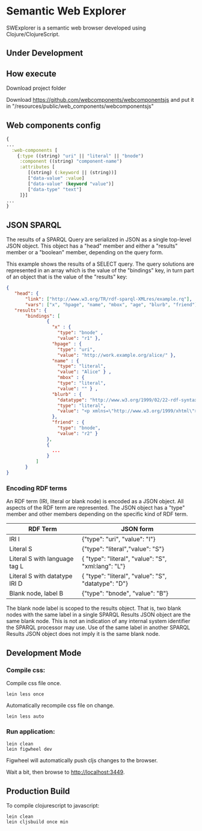 # Semantic Web Explorer

SWExplorer is a semantic web browser developed using Clojure/ClojureScript.

## Under Development

## How execute
Download project folder

Download https://github.com/webcomponents/webcomponentsjs and put it in "/resources/public/web_components/webcomponentsjs"



## Web components config

``` clojure
{
...
  :web-components [
    {:type ((string) "uri" || "literal" || "bnode")
     :component ((string) "component-name")
     :attributes [
        [(string) (:keyword || (string))]
        ["data-value" :value]
        ["data-value" (keyword "value")]
        ["data-type" "text"]
     ]}]
...
}
```

## JSON SPARQL
The results of a SPARQL Query are serialized in JSON as a single top-level JSON object. This object has a "head" member and either a "results" member or a "boolean" member, depending on the query form.

This example shows the results of a SELECT query. The query solutions are represented in an array which is the value of the "bindings" key, in turn part of an object that is the value of the "results" key:

```JSON
{
   "head": {
       "link": ["http://www.w3.org/TR/rdf-sparql-XMLres/example.rq"],
       "vars": ["x", "hpage", "name", "mbox", "age", "blurb", "friend"]} ,
   "results": {
       "bindings": [
               {
                 "x" : {
                   "type": "bnode" ,
                   "value": "r1" },
                 "hpage" : {
                   "type": "uri",
                   "value": "http://work.example.org/alice/" },
                 "name" : {
                   "type": "literal",
                   "value": "Alice" } ,
	               "mbox" : {
                   "type": "literal",
                   "value": "" } ,
                 "blurb" : {
                   "datatype": "http://www.w3.org/1999/02/22-rdf-syntax-ns#XMLLiteral",
                   "type": "literal",
                   "value": "<p xmlns=\"http://www.w3.org/1999/xhtml\">My name is <b>alice</b></p>"
                 },
                 "friend" : {
                   "type": "bnode",
                   "value": "r2" }
               },
               {
                 ...
               }
           ]
       }
}
```

### Encoding RDF terms

An RDF term (IRI, literal or blank node) is encoded as a JSON object. All aspects of the RDF term are represented. The JSON object has a "type" member and other members depending on the specific kind of RDF term.

| RDF Term | JSON form |
| ------ | ------ |
| IRI I | {"type": "uri", "value": "I"} |
| Literal S | {"type": "literal","value": "S"} |
| Literal S with language tag L | { "type": "literal", "value": "S", "xml:lang": "L"} |
| Literal S with datatype IRI D | { "type": "literal", "value": "S", "datatype": "D"} |
| Blank node, label B | {"type": "bnode", "value": "B"} |

The blank node label is scoped to the results object. That is, two blank nodes with the same label in a single SPARQL Results JSON object are the same blank node. This is not an indication of any internal system identifier the SPARQL processor may use. Use of the same label in another SPARQL Results JSON object does not imply it is the same blank node.

## Development Mode

### Compile css:

Compile css file once.

```
lein less once
```

Automatically recompile css file on change.

```
lein less auto
```

### Run application:

```
lein clean
lein figwheel dev
```

Figwheel will automatically push cljs changes to the browser.

Wait a bit, then browse to [http://localhost:3449](http://localhost:3449).

## Production Build


To compile clojurescript to javascript:

```
lein clean
lein cljsbuild once min
```

